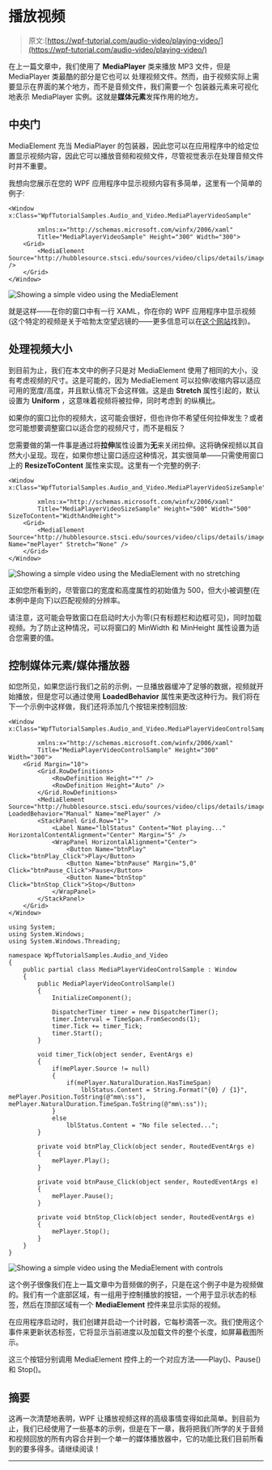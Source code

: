 # 播放视频

> 原文:[https://wpf-tutorial.com/audio-video/playing-video/](https://wpf-tutorial.com/audio-video/playing-video/)

在上一篇文章中，我们使用了 **MediaPlayer** 类来播放 MP3 文件，但是 MediaPlayer 类最酷的部分是它也可以 处理视频文件。然而，由于视频实际上需要显示在界面的某个地方，而不是音频文件，我们需要一个 包装器元素来可视化地表示 MediaPlayer 实例。这就是**媒体元素**发挥作用的地方。

## 中央门

MediaElement 充当 MediaPlayer 的包装器，因此您可以在应用程序中的给定位置显示视频内容，因此它可以播放音频和视频文件，尽管视觉表示在处理音频文件时并不重要。

我想向您展示在您的 WPF 应用程序中显示视频内容有多简单，这里有一个简单的例子:

```
<Window x:Class="WpfTutorialSamples.Audio_and_Video.MediaPlayerVideoSample"

        xmlns:x="http://schemas.microsoft.com/winfx/2006/xaml"
        Title="MediaPlayerVideoSample" Height="300" Width="300">
    <Grid>
        <MediaElement Source="http://hubblesource.stsci.edu/sources/video/clips/details/images/hst_1.mpg" />
    </Grid>
</Window>
```

![](../Images/1e1b343e373041849e07b6c2005ec6da.png "Showing a simple video using the MediaElement") <input type="hidden" name="IL_IN_ARTICLE">

就是这样——在你的窗口中有一行 XAML，你在你的 WPF 应用程序中显示视频(这个特定的视频是关于哈勃太空望远镜的——更多信息可以在[这个网站](http://hubblesource.stsci.edu/)找到)。

## 处理视频大小

到目前为止，我们在本文中的例子只是对 MediaElement 使用了相同的大小，没有考虑视频的尺寸。这是可能的，因为 MediaElement 可以拉伸/收缩内容以适应可用的宽度/高度，并且默认情况下会这样做。这是由 **Stretch** 属性引起的，默认设置为 **Uniform** ，这意味着视频将被拉伸，同时考虑到 的纵横比。

如果你的窗口比你的视频大，这可能会很好，但也许你不希望任何拉伸发生？或者您可能想要调整窗口以适合您的视频尺寸，而不是相反？

您需要做的第一件事是通过将**拉伸**属性设置为**无**来关闭拉伸。这将确保视频以其自然大小呈现。现在，如果你想让窗口适应这种情况，其实很简单——只需使用窗口上的 **ResizeToContent** 属性来实现。这里有一个完整的例子:

```
<Window x:Class="WpfTutorialSamples.Audio_and_Video.MediaPlayerVideoSizeSample"

        xmlns:x="http://schemas.microsoft.com/winfx/2006/xaml"
        Title="MediaPlayerVideoSizeSample" Height="500" Width="500" SizeToContent="WidthAndHeight">
    <Grid>
        <MediaElement Source="http://hubblesource.stsci.edu/sources/video/clips/details/images/hst_1.mpg" Name="mePlayer" Stretch="None" />
    </Grid>
</Window>
```

![](../Images/412ad5870438ff10d2ac68a41476452d.png "Showing a simple video using the MediaElement with no stretching")

正如您所看到的，尽管窗口的宽度和高度属性的初始值为 500，但大小被调整(在本例中是向下)以匹配视频的分辨率。

请注意，这可能会导致窗口在启动时大小为零(只有标题栏和边框可见)，同时加载视频。为了防止这种情况，可以将窗口的 MinWidth 和 MinHeight 属性设置为适合您需要的值。

## 控制媒体元素/媒体播放器

如您所见，如果您运行我们之前的示例，一旦播放器缓冲了足够的数据，视频就开始播放，但是您可以通过使用 **LoadedBehavior** 属性来更改这种行为。我们将在下一个示例中这样做，我们还将添加几个按钮来控制回放:

```
<Window x:Class="WpfTutorialSamples.Audio_and_Video.MediaPlayerVideoControlSample"

        xmlns:x="http://schemas.microsoft.com/winfx/2006/xaml"
        Title="MediaPlayerVideoControlSample" Height="300" Width="300">
    <Grid Margin="10">
        <Grid.RowDefinitions>
            <RowDefinition Height="*" />
            <RowDefinition Height="Auto" />
        </Grid.RowDefinitions>
        <MediaElement Source="http://hubblesource.stsci.edu/sources/video/clips/details/images/hst_1.mpg" LoadedBehavior="Manual" Name="mePlayer" />
        <StackPanel Grid.Row="1">
            <Label Name="lblStatus" Content="Not playing..." HorizontalContentAlignment="Center" Margin="5" />
            <WrapPanel HorizontalAlignment="Center">
                <Button Name="btnPlay" Click="btnPlay_Click">Play</Button>
                <Button Name="btnPause" Margin="5,0" Click="btnPause_Click">Pause</Button>
                <Button Name="btnStop" Click="btnStop_Click">Stop</Button>
            </WrapPanel>
        </StackPanel>
    </Grid>
</Window>
```

```
using System;
using System.Windows;
using System.Windows.Threading;

namespace WpfTutorialSamples.Audio_and_Video
{
	public partial class MediaPlayerVideoControlSample : Window
	{
		public MediaPlayerVideoControlSample()
		{
			InitializeComponent();

			DispatcherTimer timer = new DispatcherTimer();
			timer.Interval = TimeSpan.FromSeconds(1);
			timer.Tick += timer_Tick;
			timer.Start();
		}

		void timer_Tick(object sender, EventArgs e)
		{
			if(mePlayer.Source != null)
			{
				if(mePlayer.NaturalDuration.HasTimeSpan)
					lblStatus.Content = String.Format("{0} / {1}", mePlayer.Position.ToString(@"mm\:ss"), mePlayer.NaturalDuration.TimeSpan.ToString(@"mm\:ss"));
			}
			else
				lblStatus.Content = "No file selected...";
		}

		private void btnPlay_Click(object sender, RoutedEventArgs e)
		{
			mePlayer.Play();
		}

		private void btnPause_Click(object sender, RoutedEventArgs e)
		{
			mePlayer.Pause();
		}

		private void btnStop_Click(object sender, RoutedEventArgs e)
		{
			mePlayer.Stop();
		}
	}
}
```

![](../Images/0eb469c13e5c26d83f80970f567a1d8c.png "Showing a simple video using the MediaElement with controls")

这个例子很像我们在上一篇文章中为音频做的例子，只是在这个例子中是为视频做的。我们有一个底部区域，有一组用于控制播放的按钮，一个用于显示状态的标签，然后在顶部区域有一个 **MediaElement** 控件来显示实际的视频。

在应用程序启动时，我们创建并启动一个计时器，它每秒滴答一次。我们使用这个事件来更新状态标签，它将显示当前进度以及加载文件的整个长度，如屏幕截图所示。

这三个按钮分别调用 MediaElement 控件上的一个对应方法——Play()、Pause()和 Stop()。

## 摘要

这再一次清楚地表明，WPF 让播放视频这样的高级事情变得如此简单。到目前为止，我们已经使用了一些基本的示例，但是在下一章，我将把我们所学的关于音频和视频回放的所有内容合并到一个单一的媒体播放器中，它的功能比我们目前所看到的要多得多。请继续阅读！

* * *